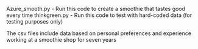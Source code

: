 Azure_smooth.py - Run this code to create a smoothie that tastes good every time
thinkgreen.py - Run this code to test with hard-coded data (for testing purposes only)

The csv files include data based on personal preferences and experience working at a smoothie shop for seven years